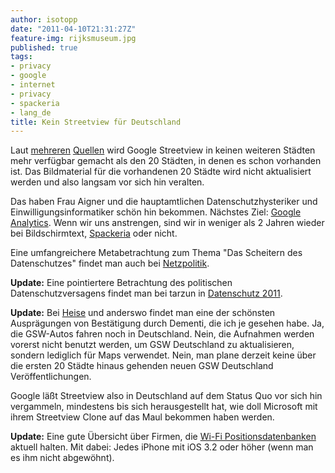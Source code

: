 ```yaml
---
author: isotopp
date: "2011-04-10T21:31:27Z"
feature-img: rijksmuseum.jpg
published: true
tags:
- privacy
- google
- internet
- privacy
- spackeria
- lang_de
title: Kein Streetview für Deutschland
---
```

Laut
[mehreren](http://computer.t-online.de/google-street-view-keine-neuen-staedte-in-deutschland/id_45187128/index)
[Quellen](http://searchengineland.com/google-has-stopped-street-view-photography-germany-72368)
wird Google Streetview in keinen weiteren Städten mehr verfügbar gemacht
als den 20 Städten, in denen es schon vorhanden ist. Das Bildmaterial für
die vorhandenen 20 Städte wird nicht aktualisiert werden und also langsam
vor sich hin veralten.

Das haben Frau Aigner und die hauptamtlichen Datenschutzhysteriker und
Einwilligungsinformatiker schön hin bekommen. Nächstes Ziel:
[Google Analytics](http://www.akademie.de/programmierung-administration/website-administration/tipps/webmaster-tricks/google-analytics-datenschutz-abmahnung.html). Wenn wir uns anstrengen, sind wir in weniger als 2 Jahren wieder bei Bildschirmtext,
[Spackeria](http://spackeria.wordpress.com/) oder nicht.

Eine umfangreichere Metabetrachtung zum Thema "Das Scheitern des
Datenschutzes" findet man auch bei
[Netzpolitik](http://www.netzpolitik.org/2011/illusionen-der-kontrolle-ein-kritischer-blick-auf-den-technischen-datenschutz/).

**Update:** Eine pointiertere Betrachtung des politischen
Datenschutzversagens findet man bei tarzun in
[Datenschutz 2011](http://tarzun.de/archives/333-Datenschutz-im-Jahr-2011.html).

**Update:** Bei
[Heise](http://www.heise.de/newsticker/meldung/Google-Kein-endgueltiger-Stopp-von-Street-View-in-Deutschland-1225330.html)
und anderswo findet man eine der schönsten Ausprägungen von Bestätigung
durch Dementi, die ich je gesehen habe. Ja, die GSW-Autos fahren noch in
Deutschland. Nein, die Aufnahmen werden vorerst nicht benutzt werden, um GSW
Deutschland zu aktualisieren, sondern lediglich für Maps verwendet. Nein,
man plane derzeit keine über die ersten 20 Städte hinaus gehenden neuen GSW
Deutschland Veröffentlichungen.

Google läßt Streetview also in Deutschland auf dem Status Quo vor sich hin
vergammeln, mindestens bis sich herausgestellt hat, wie doll Microsoft mit
ihrem Streetview Clone auf das Maul bekommen haben werden.

**Update:** Eine gute Übersicht über Firmen, die
[Wi-Fi Positionsdatenbanken](http://wlanbook.com/Wi-Fi-positioning-databases/)
aktuell halten. Mit dabei: Jedes iPhone mit iOS 3.2 oder höher (wenn man es
ihm nicht abgewöhnt).
